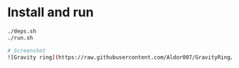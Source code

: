 # Install and run
```bash
./deps.sh
./run.sh

# Screenshot
![Gravity ring](https://raw.githubusercontent.com/Aldor007/GravityRing/master/screenshot.png "Working")
